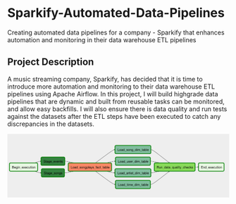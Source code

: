 # Sparkify-Automated-Data-Pipelines
Creating automated data pipelines for a company - Sparkify that enhances automation and monitoring in their data warehouse ETL pipelines


## Project Description
A music streaming company, Sparkify, has decided that it is time to introduce more automation and monitoring to their data warehouse ETL pipelines using Apache Airflow. In this project, I will build highgrade data pipelines that are dynamic and built from reusable tasks can be monitored, and allow easy backfills. I will also ensure there is data quality and run tests against the datasets after the ETL steps have been executed to catch any discrepancies in the datasets.

<img src="/images/01-Example_Dag.png">

